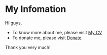 # My Infomation

Hi guys,

-   To know more about me, please visit [My CV](https://kingnnt.me)
-   To donate me, please visit [Donate](https://github.com/KingNNT/KingNNT/blob/master/Donate.md)

Thank you very much!
